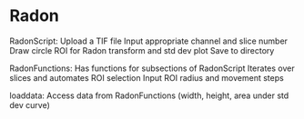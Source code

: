 # Radon

RadonScript: 
Upload a TIF file
Input appropriate channel and slice number
Draw circle ROI for Radon transform and std dev plot
Save to directory

RadonFunctions:
Has functions for subsections of RadonScript
Iterates over slices and automates ROI selection
Input ROI radius and movement steps

loaddata:
Access data from RadonFunctions (width, height, area under std dev curve)

